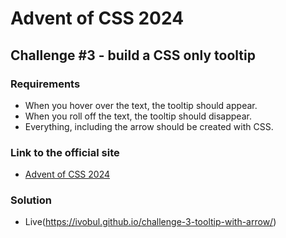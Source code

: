 # Advent of CSS 2024 
  
## Challenge #3 - build a CSS only tooltip

### Requirements
- When you hover over the text, the tooltip should appear.
- When you roll off the text, the tooltip should disappear.
- Everything, including the arrow should be created with CSS.

### Link to the official site
- [Advent of CSS 2024](https://store.selfteach.me/advent-of-css-2024)

### Solution
- Live(https://ivobul.github.io/challenge-3-tooltip-with-arrow/)
